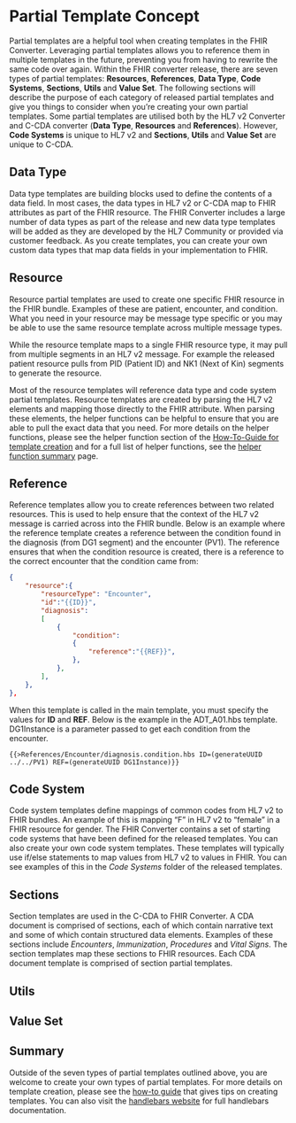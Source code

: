 # Partial Template Concept

Partial templates are a helpful tool when creating templates in the FHIR Converter. Leveraging partial templates allows you to reference them in multiple templates in the future, preventing you from having to rewrite the same code over again. Within the FHIR converter release, there are seven types of partial templates: **Resources**, **References**, **Data Type**, **Code Systems**, **Sections**, **Utils** and **Value Set**. The following sections will describe the purpose of each category of released partial templates and give you things to consider when you’re creating your own partial templates. Some partial templates are utilised both by the HL7 v2 Converter and C-CDA converter (**Data Type**, **Resources** and **References**). However, **Code Systems** is unique to HL7 v2 and **Sections**, **Utils** and **Value Set** are unique to C-CDA.

## Data Type

Data type templates are building blocks used to define the contents of a data field. In most cases, the data types in HL7 v2 or C-CDA map to FHIR attributes as part of the FHIR resource. The FHIR Converter includes a large number of data types as part of the release and new data type templates will be added as they are developed by the HL7 Community or provided via customer feedback. As you create templates, you can create your own custom data types that map data fields in your implementation to FHIR.

## Resource

Resource partial templates are used to create one specific FHIR resource in the FHIR bundle. Examples of these are patient, encounter, and condition. What you need in your resource may be message type specific or you may be able to use the same resource template across multiple message types.

While the resource template maps to a single FHIR resource type, it may pull from multiple segments in an HL7 v2 message. For example the released patient resource pulls from PID (Patient ID) and NK1 (Next of Kin) segments to generate the resource.

Most of the resource templates will reference data type and code system partial templates. Resource templates are created by parsing the HL7 v2 elements and mapping those directly to the FHIR attribute. When parsing these elements, the helper functions can be helpful to ensure that you are able to pull the exact data that you need. For more details on the helper functions, please see the helper function section of the [How-To-Guide for template creation](template-creation-how-to-guide.md) and for a full list of helper functions, see the [helper function summary](helper-functions-summary.md) page.

## Reference

Reference templates allow you to create references between two related resources. This is used to help ensure that the context of the HL7 v2 message is carried across into the FHIR bundle. Below is an example where the reference template creates a reference between the condition found in the diagnosis (from DG1 segment) and the encounter (PV1). The reference ensures that when the condition resource is created, there is a reference to the correct encounter that the condition came from:

```json
{
    "resource":{
        "resourceType": "Encounter",
        "id":"{{ID}}",
        "diagnosis":
        [
            {
                "condition":
                {
                    "reference":"{{REF}}",
                },
            },
        ],
    },
},
```

When this template is called in the main template, you must specify the values for **ID** and **REF**. Below is the example in the ADT_A01.hbs template. DG1Instance is a parameter passed to get each condition from the encounter.

```
{{>References/Encounter/diagnosis.condition.hbs ID=(generateUUID ../../PV1) REF=(generateUUID DG1Instance)}}
```

## Code System

Code system templates define mappings of common codes from HL7 v2 to FHIR bundles. An example of this is mapping “F” in HL7 v2 to “female” in a FHIR resource for gender. The FHIR Converter contains a set of starting code systems that have been defined for the released templates. You can also create your own code system templates. These templates will typically use if/else statements to map values from HL7 v2 to values in FHIR. You can see examples of this in the *Code Systems* folder of the released templates.



## Sections

Section templates are used in the C-CDA to FHIR Converter. A CDA document is comprised of sections, each of which contain narrative text and some of which contain structured data elements. Examples of these sections include *Encounters*, *Immunization*, *Procedures* and *Vital Signs*. The section templates map these sections to FHIR resources. Each CDA document template is comprised of section partial templates. 


## Utils

## Value Set

## Summary

Outside of the seven types of partial templates outlined above, you are welcome to create your own types of partial templates. For more details on template creation, please see the [how-to guide](template-creation-how-to-guide.md) that gives tips on creating templates. You can also visit the [handlebars website](https://handlebarsjs.com/) for full handlebars documentation.
